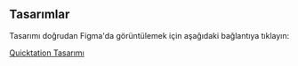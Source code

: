 ## Tasarımlar

Tasarımı doğrudan Figma'da görüntülemek için aşağıdaki bağlantıya tıklayın:

[Quicktation Tasarımı](https://www.figma.com/file/DNmHladVTAFmNoTZNx6Crn/Quicktation?node-id=0-1&embed-host=share)
